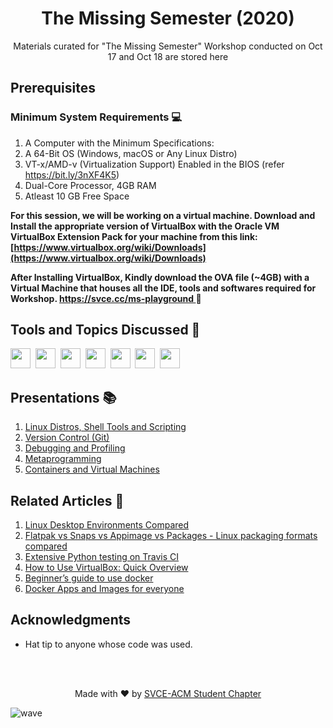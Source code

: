 <h1 align="center">The Missing Semester (2020)</h1>
<p align="center">Materials curated for "The Missing Semester" Workshop conducted on Oct 17 and Oct 18 are stored here</p>

## Prerequisites
### Minimum System Requirements :computer:
1. A Computer with the Minimum Specifications:
2. A 64-Bit OS (Windows, macOS or Any Linux Distro)
3. VT-x/AMD-v (Virtualization Support) Enabled in the BIOS (refer https://bit.ly/3nXF4K5)
4. Dual-Core Processor, 4GB RAM
5. Atleast 10 GB Free Space

**For this session, we will be working on a virtual machine. Download and Install the appropriate version of VirtualBox with the Oracle VM VirtualBox Extension Pack for your machine from this link:
[https://www.virtualbox.org/wiki/Downloads](https://www.virtualbox.org/wiki/Downloads)**

**After Installing VirtualBox, Kindly download the OVA file (~4GB) with a Virtual Machine that houses all the IDE, tools and softwares required for Workshop.
[https://svce.cc/ms-playground ](https://svce.cc/ms-playground):open_file_folder:**

## Tools and Topics Discussed :wrench:

<img height="32" width="32" src="https://unpkg.com/simple-icons@v3/icons/linux.svg" />&nbsp;
<img height="32" width="32" src="https://cdn.thekrishna.in/img/icon/gnubash.svg" />&nbsp; 
<img height="32" width="32" src="https://cdn.thekrishna.in/img/icon/python.svg" />&nbsp;
<img height="32" width="32" src="https://bruhin.software/img/logos/pytest.svg" />&nbsp;
<img height="32" width="32" src="https://cdn.thekrishna.in/img/icon/docker.svg" />&nbsp;
<img height="32" width="32" src="https://cdn.thekrishna.in/img/icon/travisci.svg" />&nbsp; 
<img height="32" width="32" src="https://unpkg.com/simple-icons@v3/icons/virtualbox.svg" />&nbsp;

## Presentations :books:
1. [Linux Distros, Shell Tools and Scripting](Presentations/1%20-%20Linux_Distros_Shell_Tools_and_Scripting.pdf)
2. [Version Control (Git)](Presentations/2%20-%20Git_for_VCS.pdf)
3. [Debugging and Profiling](Presentations/3%20-%20Debbuging_Profiling.pdf)
4. [Metaprogramming](Presentations/4%20-%20Metaprogramming.pdf)
5. [Containers and Virtual Machines](Presentations/5%20-%20Containers_and_Virtual_Machines.pdf)


## Related Articles :pushpin:
1. [Linux Desktop Environments Compared](https://fossbytes.com/best-linux-desktop-environments/)
2. [Flatpak vs Snaps vs Appimage vs Packages - Linux packaging formats compared](https://thekrishna.in/blogs/blog/linux-packages/)
3. [Extensive Python testing on Travis CI](https://towardsdatascience.com/extensive-python-testing-on-travis-ci-4c24db9bf961)
4. [How to Use VirtualBox: Quick Overview](https://www.nakivo.com/blog/use-virtualbox-quick-overview/)
5. [Beginner’s guide to use docker](https://medium.com/@deepakshakya/beginners-guide-to-use-docker-build-run-push-and-pull-4a132c094d75)
6. [Docker Apps and Images for everyone](https://thekrishna.in/blogs/blog/fav-docker-images/)


## Acknowledgments
- Hat tip to anyone whose code was used.


<br><br>
<p align="center">
  Made with ❤️ by <a href="https://github.com/SVCE-ACM"> SVCE-ACM Student Chapter</a>
</p>

![wave](http://cdn.thekrishna.in/img/common/border.png)
